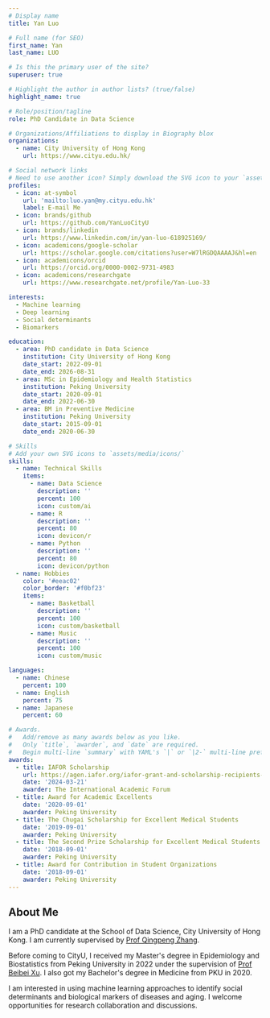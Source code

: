 ```yaml
---
# Display name
title: Yan Luo

# Full name (for SEO)
first_name: Yan
last_name: LUO

# Is this the primary user of the site?
superuser: true

# Highlight the author in author lists? (true/false)
highlight_name: true

# Role/position/tagline
role: PhD Candidate in Data Science

# Organizations/Affiliations to display in Biography blox
organizations:
  - name: City University of Hong Kong
    url: https://www.cityu.edu.hk/

# Social network links
# Need to use another icon? Simply download the SVG icon to your `assets/media/icons/` folder.
profiles:
  - icon: at-symbol
    url: 'mailto:luo.yan@my.cityu.edu.hk'
    label: E-mail Me
  - icon: brands/github
    url: https://github.com/YanLuoCityU
  - icon: brands/linkedin
    url: https://www.linkedin.com/in/yan-luo-618925169/
  - icon: academicons/google-scholar
    url: https://scholar.google.com/citations?user=W7lRGDQAAAAJ&hl=en
  - icon: academicons/orcid
    url: https://orcid.org/0000-0002-9731-4983
  - icon: academicons/researchgate
    url: https://www.researchgate.net/profile/Yan-Luo-33

interests:
  - Machine learning
  - Deep learning
  - Social determinants
  - Biomarkers

education:
  - area: PhD candidate in Data Science
    institution: City University of Hong Kong
    date_start: 2022-09-01
    date_end: 2026-08-31
  - area: MSc in Epidemiology and Health Statistics
    institution: Peking University
    date_start: 2020-09-01
    date_end: 2022-06-30
  - area: BM in Preventive Medicine
    institution: Peking University
    date_start: 2015-09-01
    date_end: 2020-06-30

# Skills
# Add your own SVG icons to `assets/media/icons/`
skills:
  - name: Technical Skills
    items:
      - name: Data Science
        description: ''
        percent: 100
        icon: custom/ai
      - name: R
        description: ''
        percent: 80
        icon: devicon/r
      - name: Python
        description: ''
        percent: 80
        icon: devicon/python
  - name: Hobbies
    color: '#eeac02'
    color_border: '#f0bf23'
    items:
      - name: Basketball
        description: ''
        percent: 100
        icon: custom/basketball
      - name: Music
        description: ''
        percent: 100
        icon: custom/music

languages:
  - name: Chinese
    percent: 100
  - name: English
    percent: 75
  - name: Japanese
    percent: 60

# Awards.
#   Add/remove as many awards below as you like.
#   Only `title`, `awarder`, and `date` are required.
#   Begin multi-line `summary` with YAML's `|` or `|2-` multi-line prefix and indent 2 spaces below.
awards:
  - title: IAFOR Scholarship
    url: https://agen.iafor.org/iafor-grant-and-scholarship-recipients-agen2024/
    date: '2024-03-21'
    awarder: The International Academic Forum
  - title: Award for Academic Excellents
    date: '2020-09-01'
    awarder: Peking University
  - title: The Chugai Scholarship for Excellent Medical Students
    date: '2019-09-01'
    awarder: Peking University
  - title: The Second Prize Scholarship for Excellent Medical Students (The Eisai [China] Pharmaceutical Scholarship)
    date: '2018-09-01'
    awarder: Peking University
  - title: Award for Contribution in Student Organizations
    date: '2018-09-01'
    awarder: Peking University
---
```


## About Me

I am a PhD candidate at the School of Data Science, City University of Hong Kong. I am currently supervised by [Prof Qingpeng Zhang](https://datascience.hku.hk/people/qingpeng-zhang/).

Before coming to CityU, I received my Master's degree in Epidemiology and Biostatistics from Peking University in 2022 under the supervision of [Prof Beibei Xu](https://medic.bjmu.edu.cn/jyjx/szll/index.htm). I also got my Bachelor's degree in Medicine from PKU in 2020. 

I am interested in using machine learning approaches to identify social determinants and biological markers of diseases and aging. I welcome opportunities for research collaboration and discussions.
